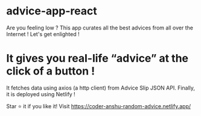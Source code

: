 # advice-app-react
Are you feeling low ? This app curates all the best advices from all over the Internet ! Let's get enlighted !
# It gives you real-life “advice” at the click of a button !
It fetches data using axios (a http client) from Advice Slip JSON API. Finally, it is deployed using Netlify !

Star ⭐ it if you like it!
Visit https://coder-anshu-random-advice.netlify.app/
